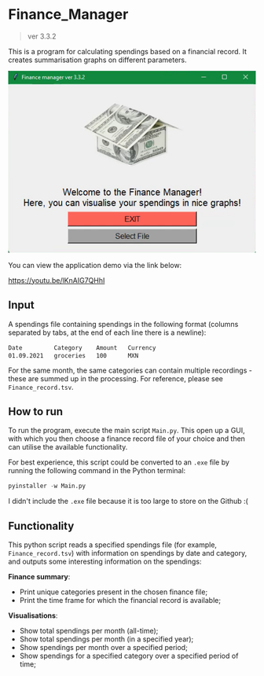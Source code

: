 # Finance_Manager
> ver 3.3.2

This is a program for calculating spendings based on a financial record. It creates summarisation graphs on different parameters. 

<!-- <img align="center" alt="Python" width="500px" src="https://github.com/EvgeniiZorin/Finance_Manager/blob/4e84b908a629222a0b3052c9d5ab64f5c574e43e/Finance_manager_demo.png"/> -->

![image alt text](https://github.com/EvgeniiZorin/Finance_Manager/blob/4e84b908a629222a0b3052c9d5ab64f5c574e43e/Finance_manager_demo.png)

You can view the application demo via the link below:

https://youtu.be/lKnAIG7QHhI


## Input

A spendings file containing spendings in the following format (columns separated by tabs, at the end of each line there is a newline):
```tsv
Date         Category    Amount   Currency
01.09.2021   groceries   100      MXN
```
For the same month, the same categories can contain multiple recordings - these are summed up in the processing. For reference, please see `Finance_record.tsv`. 

## How to run

To run the program, execute the main script `Main.py`. This open up a GUI, with which you then choose a finance record file of your choice and then can utilise the available functionality. 

For best experience, this script could be converted to an `.exe` file by running the following command in the Python terminal:
```py
pyinstaller -w Main.py
```
I didn't include the `.exe` file because it is too large to store on the Github :(

## Functionality

This python script reads a specified spendings file (for example, `Finance_record.tsv`) with information on spendings by date and category, and outputs some interesting information on the spendings:

**Finance summary**:
- Print unique categories present in the chosen finance file; 
- Print the time frame for which the financial record is available;

**Visualisations**:
- Show total spendings per month (all-time);
- Show total spendings per month (in a specified year);
- Show spendings per month over a specified period; 
- Show spendings for a specified category over a specified period of time; 
